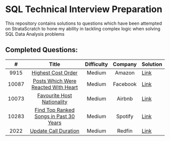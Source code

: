 # SQL Technical Interview Preparation

This repository contains solutions to questions which have been attempted on StrataScratch to hone my ability in tackling complex logic when solving SQL Data Analysis problems

## Completed Questions:
|  #  | Title | Difficulty | Company | Solution |
|:---:|:-----:|:----------:|:-------:|:---------|
|9915|[Highest Cost Order](https://platform.stratascratch.com/coding/9915-highest-cost-orders?python=)|Medium|Amazon|[Link](https://github.com/grajie/StratsScratch-SQL-Problem-Solutions/blob/main/9915.sql)
|10087|[Posts Which Were Reacted With Heart](https://platform.stratascratch.com/coding/10087-find-all-posts-which-were-reacted-to-with-a-heart?python=)|Medium|Facebook|[Link](https://github.com/grajie/StrataScratch-SQL-Solutions/blob/main/10087.sql)
|10073|[Favourite Host Nationality](https://platform.stratascratch.com/coding/10073-favorite-host-nationality?python&utm_source=youtube&utm_medium=click&utm_campaign=YT+description+link)|Medium|Airbnb|[Link](https://github.com/grajie/StrataScratch-SQL-Solutions/blob/main/10073.sql)
|10283|[Find Top Ranked Songs in Past 30 Years](https://platform.stratascratch.com/coding/10283-find-the-top-ranked-songs-for-the-past-30-years?python=)|Medium|Spotify|[Link](https://github.com/grajie/StrataScratch-SQL-Solutions/blob/main/10283.sql)
|2022|[Update Call Duration](https://platform.stratascratch.com/coding/2022-update-call-duration)|Medium|Redfin|[Link](https://github.com/grajie/StrataScratch-SQL-Solutions/blob/main/2022.sql)
